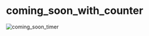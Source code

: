 # coming_soon_with_counter

![coming_soon_timer](https://user-images.githubusercontent.com/30311763/104453627-b6967300-55ca-11eb-9048-1966830915ad.png)
